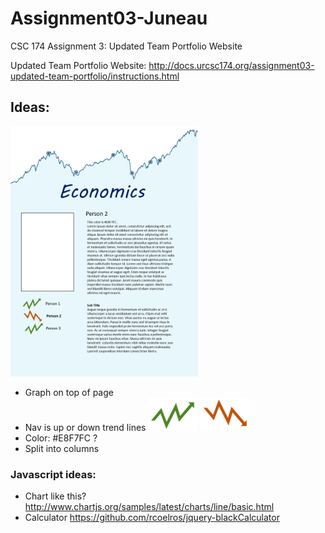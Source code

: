 # Assignment03-Juneau
CSC 174 Assignment 3: Updated Team Portfolio Website

Updated Team Portfolio Website:
http://docs.urcsc174.org/assignment03-updated-team-portfolio/instructions.html


## Ideas:
<img src="https://github.com/RandomWright/Assignment03-Juneau/blob/master/ideas/idea1.png" alt="Page layout" width="300">

* Graph on top of page
* Nav is up or down trend lines
![up](https://github.com/RandomWright/Assignment03-Juneau/blob/master/ideas/arrowUp.png)
![down](https://github.com/RandomWright/Assignment03-Juneau/blob/master/ideas/arrowDown.png)
* Color: #E8F7FC ?
* Split into columns


### Javascript ideas:
* Chart like this? http://www.chartjs.org/samples/latest/charts/line/basic.html
* Calculator https://github.com/rcoelros/jquery-blackCalculator
